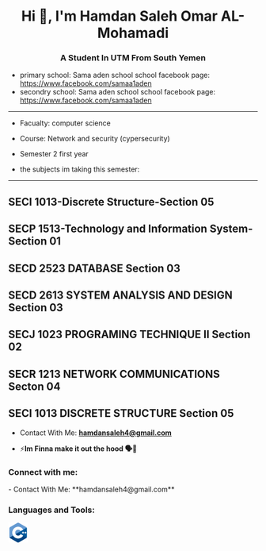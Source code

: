 <h1 align="center">Hi 👋, I'm Hamdan Saleh Omar AL-Mohamadi</h1>
<h3 align="center">A Student In UTM From South Yemen</h3>

- primary school: Sama aden school
  school facebook page: https://www.facebook.com/samaa1aden
- secondry school: Sama aden school
  school facebook page: https://www.facebook.com/samaa1aden

---------------------------------------------------------------------------------------------------------------------------------------------------------------------------------------------------------------------------------------------------------------------------------

- Facualty: computer science
- Course: Network and security (cypersecurity)
- Semester 2 first year

- the subjects im taking this semester:
-------------------------------------------------------------
  SECI 1013-Discrete Structure-Section 05
-------------------------------------------------------------
  SECP 1513-Technology and Information System-Section 01
-------------------------------------------------------------
  SECD 2523 DATABASE Section 03
-------------------------------------------------------------
  SECD 2613 SYSTEM ANALYSIS AND DESIGN Section 03
-------------------------------------------------------------
  SECJ 1023 PROGRAMING TECHNIQUE II Section 02
-------------------------------------------------------------
  SECR 1213 NETWORK COMMUNICATIONS Secton 04 
-------------------------------------------------------------
  SECI 1013 DISCRETE STRUCTURE Section 05
------------------------------------------------------------------------------------------------------------------------------------------------------------------------------------------------------------------------------------------------------------------------------
- Contact With Me: **hamdansaleh4@gmail.com**

- ⚡**Im Finna make it out the hood 🗣️🙏**

<h3 align="left">Connect with me:</h3>
- Contact With Me: **hamdansaleh4@gmail.com**
<p align="left">
</p>

<h3 align="left">Languages and Tools:</h3>
<p align="left"> <a href="https://www.w3schools.com/cpp/" target="_blank" rel="noreferrer"> <img src="https://raw.githubusercontent.com/devicons/devicon/master/icons/cplusplus/cplusplus-original.svg" alt="cplusplus" width="40" height="40"/> </a> </p>
